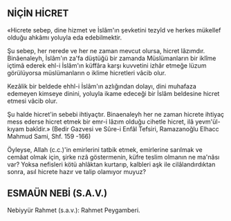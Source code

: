 ## NİÇİN HİCRET

«Hicrete sebep, dine hizmet ve İslâm'ın şevketini tezyîd ve herkes mükellef olduğu ahkâmı yoluyla eda edebilmektir.

Şu sebep, her nerede ve her ne zaman mev­cut olursa, hicret lâzımdır. Binâenaleyh, İslâm'ın za'fa düştüğü bir zamanda Müslümanların bir iklîme içtimâ ederek ehl-i İslâm'ın küffâra karşı kuvvetini izhâr etmeğe lüzum görülüyorsa müslümanların o iklime hicretleri vâcib olur.

Kezâlik bir beldede ehhl-i İslâm'ın azlığın­dan dolayı, dini muhafaza edemeyen kimseye dinini, yoluyla ikame edeceği bir İslâm beldesine hicret etmesi vâcib olur.

Şu halde hicret'in sebebi ihtiyaçtır. Binaena­leyh her ne zaman hicrete ihtiyaç mess ederse hicret etmek bir emr-i lâzım olduğu cihetle hic­ret, ilâ yevm'ül-kıyam bakîdir.» (Bedir Gazvesi ve Sûre-i Enfâl Tefsiri, Ramazanoğlu Elhacc Mahmud Sami, Shf. 159 -166)

Öyleyse, Allah (c.c.)'in emirlerini tatbik et­mek, emirlerine sarılmak ve cemâat olmak için, şirke rızâ göstermenin, küfre teslim olmanın ne ma'nâsı var? Yoksa nefisleri kötü ahlâktan kurtarıp, kalbleri aşk ile cilâlandırdıktan sonra, asıl hicrete hazır ve talip olamıyor muyuz?

## ESMAÜN NEBİ (S.A.V.)

Nebiyyür Rahmet (s.a.v.): Rahmet Peygamberi.
